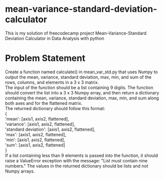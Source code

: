 # mean-variance-standard-deviation-calculator
This is my solution of freecodecamp project Mean-Variance-Standard Deviation Calculator in Data Analysis with python

# Problem Statement
Create a function named calculate() in mean_var_std.py that uses Numpy to output the mean, variance, standard deviation, max, min, and sum of the rows, columns, and elements in a 3 x 3 matrix.  
The input of the function should be a list containing 9 digits. The function should convert the list into a 3 x 3 Numpy array, and then return a dictionary containing the mean, variance, standard deviation, max, min, and sum along both axes and for the flattened matrix.  
The returned dictionary should follow this format:  
{  
  'mean': [axis1, axis2, flattened],  
  'variance': [axis1, axis2, flattened],  
  'standard deviation': [axis1, axis2, flattened],  
  'max': [axis1, axis2, flattened],  
  'min': [axis1, axis2, flattened],  
  'sum': [axis1, axis2, flattened]  
}  
If a list containing less than 9 elements is passed into the function, it should raise a ValueError exception with the message: "List must contain nine numbers." The values in the returned dictionary should be lists and not Numpy arrays.  

